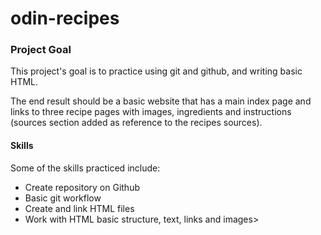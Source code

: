# odin-recipes

<h3>Project Goal</h3>
This project's goal is to practice using git and github, and writing basic HTML.

The end result should be a basic website that has a main index page and links to three recipe pages with images, ingredients and instructions (sources section added as reference to the recipes sources).

<h4>Skills</h4>
<p>Some of the skills practiced include:</p>
<ul>
  <li>Create repository on Github</li>
  <li>Basic git workflow</li>
  <li>Create and link HTML files</li>
  <li>Work with HTML basic structure, text, links and images> 
</ul>
